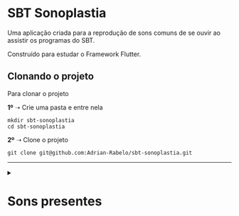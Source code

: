 # SBT Sonoplastia

Uma aplicação criada para a reprodução de sons comuns de 
se ouvir ao assistir os programas do SBT.

Construído para estudar o Framework Flutter.

## Clonando o projeto

Para clonar o projeto

**1º** ➝ Crie uma pasta e entre nela
```
mkdir sbt-sonoplastia
cd sbt-sonoplastia
```

**2º** ➝ Clone o projeto
```
git clone git@github.com:Adrian-Rabelo/sbt-sonoplastia.git
```

---
<details>
  <summary><h1>Sons presentes</h1></summary>
    
  > Não foram usados **exatamente** esses áudios na implementação do projeto, os links são apenas uma referência

  :heavy_check_mark: [Ai que diliça](https://youtu.be/jSsSM8a4afk)
  :heavy_check_mark: [Ao potência](https://youtu.be/P5MphlfhOOA)
  :heavy_check_mark: [Atumalaca](https://youtu.be/ZoAFngyIuZY)
  :heavy_check_mark: [Bem te vi](https://youtu.be/u8BZLfBJut8)
  :heavy_check_mark: [Bob Esponja](https://youtu.be/qslGFe0ICV0)
  :heavy_check_mark: [Cala boca](https://youtu.be/iB3_rDZc1f8)
  :heavy_check_mark: [Cavalo](https://youtu.be/rYd4Y4v9qmw)
  :heavy_check_mark: [Oi meu chapa](https://youtu.be/Kqud3JLs3iQ)
  :heavy_check_mark: [Risada Chaves](https://youtu.be/IaB_4sID7T0)
  :heavy_check_mark: [Dança Gatinho, Dança](https://youtu.be/OutIegT8HBg)
  :heavy_check_mark: [Errou](https://youtu.be/2ZKBeHLEGtQ)
  ~~:heavy_check_mark: [Gemidão](https://youtu.be/52JwcwIAcUk)~~
  :heavy_check_mark: [Head Shake](https://youtu.be/j3msmiYewug)
  :heavy_check_mark: [IIIRRÁÁÁ](https://youtu.be/uaKKjT_d0jI)
  :heavy_check_mark: [Jeeesus](https://youtu.be/TT-NZ4qmbcU)
  :heavy_check_mark: [Jukes](https://youtu.be/wtWftB-5Y3g)
  :heavy_check_mark: [Metal Gear](https://youtu.be/29ayN0ExAFw)
  :heavy_check_mark: [Olha a pedra](https://youtu.be/NlYPrAZJHcg)
  :heavy_check_mark: [Pare](https://youtu.be/djnyU9-ZyVg)
  :heavy_check_mark: [Piao do bau](https://youtu.be/f8qspc1aspE)
  :heavy_check_mark: [Ta pegando fogo bixo](https://youtu.be/298g2t0b7WM)
  :heavy_check_mark: [Sente a pressão neném](https://youtu.be/RSPUOEBsAnY)
  :heavy_check_mark: [Rapaz](https://youtu.be/Jvl0L9GRH6o)
  :heavy_check_mark: [Risada ladrao](https://youtu.be/Zi8DakrGkyA)
  :heavy_check_mark: [Rojão](https://youtu.be/Er4UwN1MiMM)
  :heavy_check_mark: [Som intendível](https://youtu.be/zBh0stt0ayI?t=15)
  :heavy_check_mark: [To be continued](https://youtu.be/403tAdvkSTA)
  :heavy_check_mark: [Tome](https://youtu.be/zBh0stt0ayI)
  :heavy_check_mark: [Uepa](https://youtu.be/gQm8hyMfz2o)
  :heavy_check_mark: [UI](https://youtu.be/gwonaUXRW-w)
  :heavy_check_mark: [Que viadão](https://youtu.be/hFjD6PPlnxc)
  :heavy_check_mark: [Vixe](https://youtu.be/Jmx3PZ-YdaY)
  :heavy_check_mark: [XIIII](https://youtu.be/BNZKEYsisTo)
  ~~:heavy_check_mark: [Yamete](https://youtu.be/HFLVce6h_xY)~~

</details>